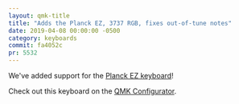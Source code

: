 ```yaml
---
layout: qmk-title
title: "Adds the Planck EZ, 3737 RGB, fixes out-of-tune notes"
date: 2019-04-08 00:00:00 -0500
category: keyboards
commit: fa4052c
pr: 5532
---
```


We've added support for the [Planck EZ keyboard](https://ergodox-ez.com/pages/planck)! 

Check out this keyboard on the [QMK Configurator](https://config.qmk.fm/#/planck/ez/LAYOUT_planck_mit).
